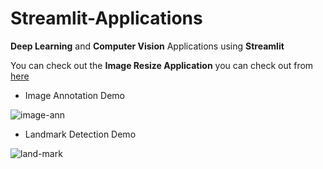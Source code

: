 # Streamlit-Applications
 **Deep Learning** and **Computer Vision** Applications using **Streamlit**
 
 You can check out the  **Image Resize Application** you can check out from [here](https://share.streamlit.io/pavankunchala/image-resizing-streamlit/main/imageResize.py)
 
 
 * Image Annotation Demo

![image-ann](https://github.com/Pavankunchala/Streamlit-Applications/blob/master/Image-Annotation-Application/Annotations.gif)

* Landmark Detection Demo

![land-mark](https://github.com/Pavankunchala/Streamlit-Applications/blob/master/landmark-app.gif)
